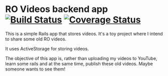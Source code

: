 # RO Videos backend app [![Build Status](https://travis-ci.org/anachronic/videos-rails.svg?branch=master)](https://travis-ci.org/anachronic/videos-rails) [![Coverage Status](https://coveralls.io/repos/github/anachronic/videos-rails/badge.svg?branch=master)](https://coveralls.io/github/anachronic/videos-rails?branch=master)

This is a simple Rails app that stores videos. It's a toy project where I intend
to share some old RO videos.

It uses ActiveStorage for storing videos.

The objective of this app is, rather than uploading my videos to YouTube, learn
some rails and at the same time, publish these old videos. Maybe someone wants
to see them!
